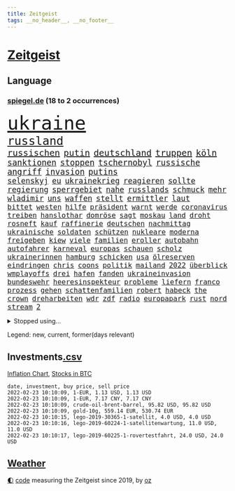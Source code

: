 ```yaml
---
title: Zeitgeist
tags: __no_header__, __no_footer__
---
```


# [Zeitgeist](https://oliz.io/zeitgeist/)

## Language

<h3><a href="https://www.spiegel.de" target="_blank">spiegel.de</a> (18 to 2 occurrences)</h3>
<p style="font-family:monospace">
<span style="font-size:32pt"><a href="news_links.html#ukraine" class="current">ukraine</a></span>
<br>
<span style="font-size:20pt"><a href="news_links.html#russland" class="current">russland</a></span>
<br>
<span style="font-size:15pt"><a href="news_links.html#russischen" class="current">russischen</a></span>
<span style="font-size:15pt"><a href="news_links.html#putin" class="current">putin</a></span>
<span style="font-size:15pt"><a href="news_links.html#deutschland" class="current">deutschland</a></span>
<span style="font-size:15pt"><a href="news_links.html#truppen" class="current">truppen</a></span>
<span style="font-size:15pt"><a href="news_links.html#köln" class="current">köln</a></span>
<br>
<span style="font-size:14pt"><a href="news_links.html#sanktionen" class="current">sanktionen</a></span>
<span style="font-size:14pt"><a href="news_links.html#stoppen" class="current">stoppen</a></span>
<span style="font-size:14pt"><a href="news_links.html#tschernobyl" class="current">tschernobyl</a></span>
<span style="font-size:14pt"><a href="news_links.html#russische" class="current">russische</a></span>
<span style="font-size:14pt"><a href="news_links.html#angriff" class="current">angriff</a></span>
<span style="font-size:14pt"><a href="news_links.html#invasion" class="current">invasion</a></span>
<span style="font-size:14pt"><a href="news_links.html#putins" class="current">putins</a></span>
<br>
<span style="font-size:13pt"><a href="news_links.html#selenskyj" class="current">selenskyj</a></span>
<span style="font-size:13pt"><a href="news_links.html#eu" class="current">eu</a></span>
<span style="font-size:13pt"><a href="news_links.html#ukrainekrieg" class="new">ukrainekrieg</a></span>
<span style="font-size:13pt"><a href="news_links.html#reagieren" class="current">reagieren</a></span>
<span style="font-size:13pt"><a href="news_links.html#sollte" class="current">sollte</a></span>
<span style="font-size:13pt"><a href="news_links.html#regierung" class="current">regierung</a></span>
<span style="font-size:13pt"><a href="news_links.html#sperrgebiet" class="new">sperrgebiet</a></span>
<span style="font-size:13pt"><a href="news_links.html#nahe" class="current">nahe</a></span>
<span style="font-size:13pt"><a href="news_links.html#russlands" class="current">russlands</a></span>
<span style="font-size:13pt"><a href="news_links.html#schmuck" class="current">schmuck</a></span>
<span style="font-size:13pt"><a href="news_links.html#mehr" class="current">mehr</a></span>
<span style="font-size:13pt"><a href="news_links.html#wladimir" class="current">wladimir</a></span>
<span style="font-size:13pt"><a href="news_links.html#uns" class="current">uns</a></span>
<span style="font-size:13pt"><a href="news_links.html#waffen" class="current">waffen</a></span>
<span style="font-size:13pt"><a href="news_links.html#stellt" class="current">stellt</a></span>
<span style="font-size:13pt"><a href="news_links.html#ermittler" class="current">ermittler</a></span>
<span style="font-size:13pt"><a href="news_links.html#laut" class="current">laut</a></span>
<br>
<span style="font-size:12pt"><a href="news_links.html#bittet" class="current">bittet</a></span>
<span style="font-size:12pt"><a href="news_links.html#westen" class="current">westen</a></span>
<span style="font-size:12pt"><a href="news_links.html#hilfe" class="current">hilfe</a></span>
<span style="font-size:12pt"><a href="news_links.html#präsident" class="current">präsident</a></span>
<span style="font-size:12pt"><a href="news_links.html#warnt" class="current">warnt</a></span>
<span style="font-size:12pt"><a href="news_links.html#werde" class="current">werde</a></span>
<span style="font-size:12pt"><a href="news_links.html#coronavirus" class="current">coronavirus</a></span>
<span style="font-size:12pt"><a href="news_links.html#treiben" class="current">treiben</a></span>
<span style="font-size:12pt"><a href="news_links.html#hanslothar" class="new">hanslothar</a></span>
<span style="font-size:12pt"><a href="news_links.html#domröse" class="new">domröse</a></span>
<span style="font-size:12pt"><a href="news_links.html#sagt" class="current">sagt</a></span>
<span style="font-size:12pt"><a href="news_links.html#moskau" class="current">moskau</a></span>
<span style="font-size:12pt"><a href="news_links.html#land" class="current">land</a></span>
<span style="font-size:12pt"><a href="news_links.html#droht" class="current">droht</a></span>
<span style="font-size:12pt"><a href="news_links.html#rosneft" class="new">rosneft</a></span>
<span style="font-size:12pt"><a href="news_links.html#kauf" class="current">kauf</a></span>
<span style="font-size:12pt"><a href="news_links.html#raffinerie" class="new">raffinerie</a></span>
<span style="font-size:12pt"><a href="news_links.html#deutschen" class="current">deutschen</a></span>
<span style="font-size:12pt"><a href="news_links.html#nachmittag" class="current">nachmittag</a></span>
<span style="font-size:12pt"><a href="news_links.html#ukrainische" class="current">ukrainische</a></span>
<span style="font-size:12pt"><a href="news_links.html#soldaten" class="current">soldaten</a></span>
<span style="font-size:12pt"><a href="news_links.html#schützen" class="current">schützen</a></span>
<span style="font-size:12pt"><a href="news_links.html#nukleare" class="new">nukleare</a></span>
<span style="font-size:12pt"><a href="news_links.html#moderna" class="current">moderna</a></span>
<span style="font-size:12pt"><a href="news_links.html#freigeben" class="new">freigeben</a></span>
<span style="font-size:12pt"><a href="news_links.html#kiew" class="current">kiew</a></span>
<span style="font-size:12pt"><a href="news_links.html#viele" class="current">viele</a></span>
<span style="font-size:12pt"><a href="news_links.html#familien" class="current">familien</a></span>
<span style="font-size:12pt"><a href="news_links.html#eroller" class="new">eroller</a></span>
<span style="font-size:12pt"><a href="news_links.html#autobahn" class="current">autobahn</a></span>
<span style="font-size:12pt"><a href="news_links.html#autofahrer" class="current">autofahrer</a></span>
<span style="font-size:12pt"><a href="news_links.html#karneval" class="current">karneval</a></span>
<span style="font-size:12pt"><a href="news_links.html#europas" class="current">europas</a></span>
<span style="font-size:12pt"><a href="news_links.html#schauen" class="current">schauen</a></span>
<span style="font-size:12pt"><a href="news_links.html#scholz" class="current">scholz</a></span>
<span style="font-size:12pt"><a href="news_links.html#ukrainerinnen" class="new">ukrainerinnen</a></span>
<span style="font-size:12pt"><a href="news_links.html#hamburg" class="current">hamburg</a></span>
<span style="font-size:12pt"><a href="news_links.html#schicken" class="current">schicken</a></span>
<span style="font-size:12pt"><a href="news_links.html#usa" class="current">usa</a></span>
<span style="font-size:12pt"><a href="news_links.html#ölreserven" class="new">ölreserven</a></span>
<span style="font-size:12pt"><a href="news_links.html#eindringen" class="current">eindringen</a></span>
<span style="font-size:12pt"><a href="news_links.html#chris" class="current">chris</a></span>
<span style="font-size:12pt"><a href="news_links.html#coons" class="new">coons</a></span>
<span style="font-size:12pt"><a href="news_links.html#politik" class="current">politik</a></span>
<span style="font-size:12pt"><a href="news_links.html#mailand" class="current">mailand</a></span>
<span style="font-size:12pt"><a href="news_links.html#2022" class="current">2022</a></span>
<span style="font-size:12pt"><a href="news_links.html#überblick" class="current">überblick</a></span>
<span style="font-size:12pt"><a href="news_links.html#wmplayoffs" class="new">wmplayoffs</a></span>
<span style="font-size:12pt"><a href="news_links.html#drei" class="current">drei</a></span>
<span style="font-size:12pt"><a href="news_links.html#hafen" class="current">hafen</a></span>
<span style="font-size:12pt"><a href="news_links.html#fanden" class="current">fanden</a></span>
<span style="font-size:12pt"><a href="news_links.html#ukraineinvasion" class="current">ukraineinvasion</a></span>
<span style="font-size:12pt"><a href="news_links.html#bundeswehr" class="current">bundeswehr</a></span>
<span style="font-size:12pt"><a href="news_links.html#heeresinspekteur" class="new">heeresinspekteur</a></span>
<span style="font-size:12pt"><a href="news_links.html#probleme" class="current">probleme</a></span>
<span style="font-size:12pt"><a href="news_links.html#liefern" class="current">liefern</a></span>
<span style="font-size:12pt"><a href="news_links.html#franco" class="current">franco</a></span>
<span style="font-size:12pt"><a href="news_links.html#prozess" class="current">prozess</a></span>
<span style="font-size:12pt"><a href="news_links.html#gehen" class="current">gehen</a></span>
<span style="font-size:12pt"><a href="news_links.html#schattenfamilien" class="new">schattenfamilien</a></span>
<span style="font-size:12pt"><a href="news_links.html#robert" class="current">robert</a></span>
<span style="font-size:12pt"><a href="news_links.html#habeck" class="current">habeck</a></span>
<span style="font-size:12pt"><a href="news_links.html#the" class="current">the</a></span>
<span style="font-size:12pt"><a href="news_links.html#crown" class="current">crown</a></span>
<span style="font-size:12pt"><a href="news_links.html#dreharbeiten" class="current">dreharbeiten</a></span>
<span style="font-size:12pt"><a href="news_links.html#wdr" class="current">wdr</a></span>
<span style="font-size:12pt"><a href="news_links.html#zdf" class="current">zdf</a></span>
<span style="font-size:12pt"><a href="news_links.html#radio" class="new">radio</a></span>
<span style="font-size:12pt"><a href="news_links.html#europapark" class="current">europapark</a></span>
<span style="font-size:12pt"><a href="news_links.html#rust" class="current">rust</a></span>
<span style="font-size:12pt"><a href="news_links.html#nord" class="current">nord</a></span>
<span style="font-size:12pt"><a href="news_links.html#stream" class="current">stream</a></span>
<span style="font-size:12pt"><a href="news_links.html#2" class="current">2</a></span>
</p>
<details>
<summary>Stopped using...</summary>
<p class="former" style="font-size:12pt">
klimawandels(490) luft(490) torjäger(490) trumps(490) armenien(489) coronalockdown(489) ehemaligen(489) ehemann(489) einwohner(489) konzernchef(489) liverpool(489) ausschreitungen(488) beobachtet(488) diskriminierung(488) haftstrafe(488) niederländische(488) profi(488) spahn(488) ungewöhnlich(488) verhängte(488) versprach(488) walter(488) breit(487) diktator(487) gelernt(487) unterschiede(487) äußerungen(487) übergriffe(487) 2000(486) asche(486) befindet(486) einzug(486) exemplare(486) massiver(486) schlug(486) schmeckt(486) weber(486) weitgehend(486) youtube(486) besonderen(485) coronaausbruch(485) erziehung(485) geschaffen(485) märchen(485) provinz(485) villa(485) abschied(484) botschaften(484) eingereicht(484) italienische(484) konkurrenten(484) rekordmeister(484) rostock(484) studierenden(484) tieren(484) verdachts(484) videobotschaft(484) viertel(484) 37(483) bereich(483) einiges(483) katastrophe(483) rente(483) sicherheitsbehörden(483) unruhen(483) versteigert(483) virologe(483) ärgert(483) anruf(482) besseren(482) bitten(482) carsten(482) chelsea(482) entdecken(482) gerufen(482) gigantische(482) halt(482) länderchefs(482) meister(482) online(482) prinzessin(482) saisonsieg(482) unentschieden(482) zeitweise(482) zuständige(482) 125(481) anthony(481) bekanntesten(481) belarussischen(481) berg(481) billionen(481) einzudämmen(481) gesagt(481) kretschmer(481) versorgt(481) zeugen(481) bekämpft(480) bekämpfung(480) dienen(480) marcel(480) paderborn(480) räumen(480) verlängern(480) verschwunden(480) vorantreiben(480) außenpolitik(479) beachten(479) einziehen(479) island(479) roman(479) verschwand(479) wies(479) 43(478) bekamen(478) christopher(478) computer(478) dicht(478) geklärt(478) gestoßen(478) hunderten(478) ramelow(478) rettet(478) stuft(478) crash(477) eintracht(477) feuerwehrleute(477) geflüchteten(477) gegenteil(477) hungerstreik(477) manipuliert(477) norbert(477) philipp(477) brutal(476) dahin(476) entscheidend(476) höchststand(476) jemen(476) lebenslange(476) querdenker(476) senkt(476) umstrittener(476) unterliegt(476) verteilung(476) vorsprung(476) 94(475) eskalieren(475) heil(475) hubertus(475) libyen(475) nürnberg(475) rom(475) tauchen(475) tausenden(475) via(475) 29(474) berät(474) brite(474) datenanalyse(474) höchst(474) unruhe(474) verschwiegen(474) arabische(473) deutlicher(473) fund(473) gewässern(473) meiner(473) nachfrage(473) rechtliche(473) sportlich(473) einschränkungen(472) game(472) italienischen(472) netanyahu(472) trainiert(472) aufgetreten(471) beteiligung(471) erkrankung(471) hob(471) hürden(471) mangel(471) spüren(471) störung(471) verschärfte(471) beantragt(470) green(470) haaland(470) jerusalem(470) kindes(470) sven(470) 81(469) brechen(469) franzosen(469) schlechtes(469) ermordeten(468) gesehen(468) brauche(467) erfunden(467) gefangene(467) hinten(467) negativen(467) defensive(466) geprägt(466) überprüfen(466) aufarbeitung(465) bisherigen(465) gekauft(465) marsch(465) praktisch(465) reichsten(465) vakzine(465) zigaretten(465) berühmte(464) gefälschte(464) raab(464) umweltschutz(464) voraussetzungen(464) hoffnungen(463) insassen(463) jürgen(463) kippt(463) prompt(463) träume(463) ausrüstung(462) bett(462) eben(462) eingeleitet(462) ergebnissen(462) rentner(462) unzufrieden(462) dfbpokal(461) falscher(461) hitze(461) startups(461) favorit(460) pandemiebekämpfung(460) rechtsstreit(460) verträge(460) ähnliche(460) außerhalb(459) erderwärmung(459) hilfen(459) spahns(459) thüringens(459) erwachsenen(458) politikerin(458) prognose(458) gelandet(456) vorgänger(456) familienberater(455) schneider(455) syrer(455) zuspruch(455) klasse(454) kindheit(453) teilt(453) telefonat(453) aktivist(452) begangen(452) französischer(451) trauern(451) umfragewerte(451) munition(449) verfolger(449) krisen(447) stärkt(446) gewannen(445) strafbar(445) thüringer(445) koalitionspartner(444) teilnehmern(443) abiy(442) syrischen(440) 91(439) startup(439) unterbrochen(437) vorgenommen(437) tigray(436) identität(435) stellenabbau(434) coronajahr(433) susanne(433) weidel(433) entbrannt(431) bbc(429) italienischer(429) topspiel(429) hagen(427) rache(424) discounter(420) rechter(418) regelmäßig(414) vertrauten(413) aggressiv(412) boomt(410) würdigt(408) brutalen(407) hartz(407) zweieinhalb(407) auslieferung(406) festgesetzt(403) variante(398) 95(381) verstoß(380) iv(377) höheres(376) geheimen(373) windows(372) andy(371) bestens(370) entsprechenden(368) klettert(368) verleumdung(367) expräsidenten(365) rüdiger(364) schiebt(363) abreise(356) militärputsch(354) stärkste(347) unverletzt(345) fluggesellschaft(344) längerem(339) übernahm(336) hochschulen(333) fängt(331) portugals(331) zurückgekehrt(328) geimpften(326) verantwortliche(326) strebt(320) südwesten(319) unterschiedliche(311) coronainzidenz(305) rumänien(304) prozessauftakt(302) herausragende(301) bemühen(299) kabel(281) notwendigen(279) institute(278) loben(278) massachusetts(278) unfälle(274) raumfahrt(270) dynamo(269) genesen(267) abgefeuert(266) crystal(265) 2013(264) 800(264) vize(264) 18jährigen(261) durchbruch(258) geknackt(257) arbeitsmarkt(256) peinlich(256) ticket(253) agnes(252) hebamme(252) sahen(251) felix(248) jamie(248) aachen(247) baum(245) organisierten(241) tarife(241) kw(239) serbien(239) julius(238) naftali(237) parkplatz(237) unterstützern(237) laune(236) geflüchteter(235) kultusminister(235) aggressiver(234) sudan(232) wussten(231) chipmangel(230) fachkräftemangel(230) sammelt(230) kühnert(229) tenniswelt(229) tricks(227) azubis(225) jamaika(225) drohenden(224) sowjetunion(224) befassen(223) rängen(223) morgens(222) schimpft(221) schob(221) 2005(218) bekennt(218) aufsteiger(217) emirate(217) straftat(217) ahmed(215) düster(215) norwegische(214) siebte(214) abgeordneter(212) assange(212) kalte(212) wikileaksgründer(212) bay(211) mögen(211) coronafall(210) 500000(209) heim(209) sätze(209) visa(209) erhebung(207) absolviert(206) storniert(206) batterien(205) mo(203) hits(198) fläche(197) gedroht(197) schottischen(196) starspieler(196) las(195) vegas(195) vorliegen(195) förderprogramm(194) kleinkinder(194) belästigungen(193) blind(192) fällig(191) bezieht(190) dominieren(190) konzentriert(190) thiel(190) wahlniederlage(190) voelchert(189) wellen(189) qualifiziert(187) halfen(186) kosovo(186) dankte(185) gehörten(185) götze(185) wiegt(185) anstatt(183) coronagipfel(181) coronapause(180) installiert(180) überwältigt(178) musks(177) schwul(177) sichtlich(177) leidenschaft(175) norweger(174) steve(172) verkehrt(170) wendepunkt(170) beschimpfungen(169) erhofft(169) 90/die(168) diktatur(168) erling(167) ali(166) ibiza(166) vermietet(166) taugen(165) europäisches(164) genervt(164) röttgen(163) übertragen(163) einigkeit(162) human(162) exemplar(161) vielfach(160) göringeckardt(159) hansjoachim(159) senator(157) bedürftige(156) regierte(156) ausfälle(155) award(155) müttern(155) world(155) tabellenführung(154) böse(153) bombe(152) nadine(152) papiere(152) produktionsausfälle(152) glücksfall(151) landwirte(151) natürlichen(151) späte(151) entführer(150) groningen(150) exmann(149) alias(147) unterschiedlicher(147) eindeutig(146) emirat(146) nsregime(146) katrin(145) mastercard(145) abgerechnet(144) cduführung(144) optimismus(144) gerichtsentscheidung(143) indonesische(143) dringen(142) friedensnobelpreis(142) pharmakonzern(142) weltberühmt(142) ausreisen(141) farce(141) gerichtsurteil(141) holstein(141) popgeschichte(141) anhörung(140) oberster(140) umgesetzt(140) werten(140) autounfall(139) beförderung(139) gesteuert(139) nachbarländer(139) jusos(138) türkisches(138) fock(137) gorch(137) menschliche(137) deckeln(136) unionsanhänger(136) fünftel(135) fracht(134) rentnerinnen(134) spitzenspiel(134) cyberangriffe(133) oppositionspolitiker(133) ostdeutschen(133) pazifik(133) tabellenspitze(133) zusehen(133) gehirn(132) saarbrücken(132) ehrgeiz(131) jeffrey(131) knapper(131) lösungen(131) einigt(130) untätigkeit(130) angeschlagenen(129) limburg(128) söldnertruppe(128) uli(128) versetzt(128) wiederzubeleben(128) abgeschaltet(127) höchststrafe(127) lotto(127) übertragung(127) eineinhalb(126) erklärungen(126) johannesburg(126) modeste(126) terodde(126) obst(125) floss(124) natostaaten(124) pakete(124) ubooten(124) befragen(123) gehofft(123) maskenverweigerer(123) mehrfamilienhaus(122) prallt(122) verschickte(122) durchschnittlich(121) fachkräfte(121) erregte(120) kosteten(120) präsidentschaftskandidat(120) urenkel(120) vernichtet(120) blödsinn(119) schärferen(119) bedeckt(118) cduvorsitzenden(118) spürbare(117) wahlergebnis(117) empfehlen(116) schlangen(116) vermögensteuer(116) annulliert(115) dave(115) lockerung(115) nachziehen(115) zentralen(115) eidinger(114) erwärmung(114) fernzügen(114) hey(114) vorurteile(114) bewahrte(113) gesundes(113) turnen(113) chancenlos(112) heidenreich(112) hofreiter(112) torlos(112) glen(111) lieferdienst(111) nullcovidstrategie(111) sonntagmorgen(111) automarkt(110) bernhard(110) apotheke(109) beider(109) entwickler(109) erneuern(109) exsprecherin(109) gesellschaftlichen(109) prägen(109) staatlich(109) stephanie(109) supermarkt(109) unterstützten(109) gaspreise(108) rückweg(108) faszinierend(107) strackzimmermann(107) zugrunde(107) ferran(106) gedrängt(106) mannschaften(106) schallenberg(106) torres(106) tourismusbranche(106) aue(105) brandt(105) bundesverwaltungsgericht(105) erzgebirge(105) fdppolitikerin(105) geklaut(105) raketenabwehr(105) 200000(104) angehalten(104) ausweis(104) klimaforschung(104) verunglückte(104) öffnungen(104) adele(103) enthüllungsplattform(103) hinrichtung(103) vereinbart(103) volksverhetzung(103) benutzt(102) berufungsgericht(102) dhabi(102) fiona(102) intern(102) raumfahrtunternehmen(102) vereidigung(102) zunahme(102) ansicht(101) norwegens(101) videokonferenz(101) portal(100) rosenthal(100) zähem(100) aneinandergeraten(99) bundesvorstand(99) verdreifacht(99) hitlergruß(98) reichste(98) zufällig(98) übergang(98) bukele(97) delegierten(97) perfektem(97) wirksam(97) meeresspiegels(96) verschwundenen(96) wonach(96) europarat(95) lieferungen(95) menschenschmuggel(95) pflegeheim(95) sterne(95) rechtsextremer(94) tickt(94) waffenlager(94) ansagen(93) emeritierte(93) verlobt(93) überlastung(93) chefredakteur(92) oberlandesgericht(92) zulieferer(92) belügen(91) chip(91) enes(91) immobilienbesitzer(91) kanter(91) seelenlose(91) springerverlag(91) töchtern(91) bedingung(90) energieriesen(90) genf(90) gesundheitsministerin(90) merck(90) nachteil(90) stadtteil(90) ausweisung(89) bundestagsvizepräsidentin(89) clans(89) dieselbe(89) gesundheitspolitiker(89) gutachter(89) robuste(89) südamerikanischen(89) süßem(89) usmarkt(89) verbotener(89) verwehrt(89) wikileaks(89) davis(88) optionen(88) summen(88) verglichen(88) annette(87) erfurt(87) geopolitische(87) leitzins(87) valencia(87) zinssenkung(87) ausverkauft(86) dampf(86) kavala(86) nämlich(86) staatshilfe(86) entschärft(85) feldern(85) sekunde(85) vielfältig(85) ablenken(84) aufarbeiten(84) bremsweg(84) jugendorganisation(84) osman(84) riegeln(84) ausgelacht(83) füllkrug(83) joel(83) niclas(83) sizilianischen(83) sünder(83) tötungsdelikts(83) vernünftig(83) französin(82) horn(82) konzentration(82) milliardäre(82) pausenhof(82) wahrgenommen(82) bundländertreffen(81) ergattert(81) herzproblemen(81) kontinuität(81) professor(81) truss(81) weiterspielen(81) wissenschaftlichen(81) kriminalität(80) ming(80) namensstreit(80) ran(80) raumschiff(80) abgereist(79) dagewesenen(79) energieverbrauch(79) jahreswechsel(79) plantagen(79) rufe(79) berücksichtigen(78) freundes(78) gefoltert(78) geringer(78) großflächig(78) lieferzeiten(78) packers(78) plattformen(78) schienen(78) vereinbarten(78) verfassungsgerichtshof(78) 175(77) impfskeptikerin(77) riskierte(77) schwerte(77) strahlkraft(77) verdoppelte(77) flugzeugabsturz(76) genting(76) hyundai(76) kulturmäzen(76) michel(76) oxfam(76) ubahn(76) wach(76) wundern(76) beteiligte(75) christiane(75) eauto(75) eindeutige(75) flitzer(75) pandemiebeginn(75) schläft(75) umweltbilanz(75) untergetaucht(75) befreite(74) coronakurs(74) fassen(74) klubikone(74) missverständnis(74) prozesse(74) ausschluss(73) coronachaos(73) dunkle(73) fabian(73) gottschalk(73) isabella(73) luftfahrtunternehmen(73) plädieren(73) wetten(73) zehnjähriger(73) cduvorsitzender(72) derzeitigen(72) meat(72) pandemielage(72) strompreise(72) wachstumsprognose(72) bundesparteitag(71) coronahotspot(71) designierten(71) griffen(71) ischgl(71) kranker(71) lampen(71) sonnenuntergang(71) erliegt(70) kompromissen(70) silvester(70) süd(70) tortur(70) unserem(70) welten(70) einschnitte(69) einzuholen(69) erklärungsnot(69) flugzeugbauer(69) getestete(69) koma(69) wolke(69) eliminieren(68) milliardenauftrag(68) millionensummen(68) qualifizieren(67) vorkehrungen(67) beeindruckt(66) schwein(66) ustennisstar(66) 1700(65) ampelkabinett(65) british(65) fpö(65) lucky(65) parlamentarischen(65) staatlicher(65) steiner(65) kantersieg(64) riskanter(64) sank(64) schlussphase(64) aston(63) berechnet(63) betriebsrats(63) garbiñe(63) gelbe(63) haag(63) kommissar(63) muguruza(63) rationieren(63) tierwohl(63) versicherten(63) autoschlüssel(62) begehen(62) femizide(62) kleinste(62) ozean(62) praktikanten(62) verschiedener(62) versteht(62) afdlandeschef(61) alfred(61) einschränken(61) epsteins(61) keeper(61) ulrich(61) anbau(60) erwägen(60) kopfschmuck(60) marburg(60) mischt(60) pandemiegeschehen(60) flutwellen(59) revanche(59) verbracht(59) bowie(58) eisbärenzwillinge(58) rostocker(58) brust(57) durchführen(57) hunziker(56) spdkanzler(56) tvmoderatorin(56) abgehängt(55) dokumenten(55) fdpabgeordneter(55) funklöcher(55) impfpässe(55) konsumgüter(55) mobilfunknetze(55) netzausbau(55) stimmte(55) szenario(55) brennerei(54) holland(54) milieus(54) schlüsselloch(54) südafrikanische(54) zeitweilig(54) 8000(53) geradezu(53) irrtum(53) klimaerwärmung(53) regulieren(53) rutte(53) skiort(53) entlarven(52) kürzere(52) schwäbische(52) till(52) verwaltungsgerichtshof(52) allgemeinen(51) aprèsski(51) gespannt(51) leichtsinnig(51) nehammer(51) referat(51) ritter(51) verbesserte(51) arsenalstar(50) bemerkenswerte(50) coronabedingter(50) erfahrungsbericht(50) mahnte(50) student(50) windräder(50) dreifach(49) korruptionsvorwürfen(49) lotterie(49) omikronpatienten(49) untermauern(49) wiegen(49) arbeitsminister(48) entlang(48) gründete(48) klimaminister(48) merklich(48) roch(48) showdown(48) sodass(48) verbündete(48) verpuffung(48) champagnerhersteller(47) hybride(47) machtverhältnisse(47) pazifikstaat(47) silvesternacht(47) tennisverband(47) außerordentlich(46) einbau(46) landesweiten(46) langwierigen(46) syrischer(46) tafel(46) abzusehen(45) bafög(45) beanstandet(45) beat(45) kollektionen(45) modewelt(45) out(45) perfektes(45) rangliste(45) tauschten(45) bettercom(44) borrell(44) garg(44) gerichtsstreit(44) hinrunde(44) josep(44) lehrt(44) marieagnes(44) patzer(44) skigebiet(44) verteidigungsausschusses(44) vishal(44) zoomcall(44) zwayer(44) ausbruchs(43) fdpgesundheitspolitiker(43) pascal(43) tennislegende(43) welternährungsorganisation(43) zemmour(43) éric(43) diktatoren(42) grandslamtitel(42) königsblauen(42) nszeit(42) problematisch(42) traditionellen(42) chevron(41) fälschen(41) ungleich(41) vincent(41) bremsmanöver(40) coronaexpertenrat(40) dhbauswahl(40) einsicht(40) expertenrat(40) ibrahimović(40) millionenschaden(40) zlatan(40) bingen(39) klara(39) miliz(39) sicherheitslücke(39) südpazifik(39) urheberrecht(39) verzeichnete(39) begegnen(38) edward(38) ersatz(38) hilfslieferungen(38) kürzt(38) lim(38) meisterwerk(38) nebenwirkung(38) tiefsten(38) anweisung(37) gefühle(37) nahrung(37) verhandlung(37) yannick(37) 270(36) augsburgs(36) durchgang(36) leiser(36) überlebenskampf(36) buccaneers(35) commerzbank(35) goggia(35) handball(35) jasmin(35) pedro(35) sofia(35) todesumstände(35) verfilmt(35) viren(35) angehen(34) bildungsminister(34) canberra(34) deuten(34) landsmann(34) marvin(34) mittelfeld(34) ziehung(34) 450(33) baltikum(33) debütierte(33) dringende(33) einreiseregeln(33) lüneburg(33) militärbündnis(33) netze(33) produzent(33) airways(32) augenzeugenberichte(32) ausgangssperre(32) ballistische(32) cool(32) folterarzt(32) krankheitsverläufe(32) muhammad(32) nonnen(32) qatar(32) watzke(32) 5g(31) astronom(31) beschaffung(31) geiseln(31) gerammt(31) korb(31) treffern(31) überraschen(31) fdpabgeordnete(30) jameswebbteleskop(30) stabilität(30) abstandsregeln(29) passierte(29) rekordumsatz(29) skiklassiker(29) sprüche(29) wiederaufnahme(29) alaa(28) bedauern(28) ertrunken(28) geschehnissen(28) midlifekolumne(28) olympiaaus(28) ostbeauftragte(28) petro(28) poroschenko(28) rückrundenstart(28) supermärkten(28) willkür(28) ben(27) selbstständig(27) ablegen(26) coronafällen(26) gekümmert(26) gesetzten(26) margarete(26) nordsyrien(26) sachschaden(26) tampa(26) transparente(26) verlegung(26) fahrenden(25) krankenversicherung(25) louvre(25) ställen(25) clinch(24) großeltern(24) quarantäneregeln(24) wachsender(24) wellinger(24) zeitreise(24) anhebung(23) desto(23) emotionales(23) klischee(23) nairobi(23) schwindelig(23) spaziergänge(23) verunglimpft(23) kurzfristige(22) qualifizierte(22) voice(22) falschinformation(21) feministischen(21) huthirebellen(21) islamistische(21) porträtierte(21) spektakel(21) umkämpfte(21) zurückzuführen(21) bahnsteig(20) enkel(20) inklusion(20) kapituliert(20) nutzten(20) patriots(20) schmerzhaft(20) sprinterin(20) verdeckt(20) zweites(20) 44jährige(19) abfahrtsrennen(19) gaskraftwerke(19) intellektueller(19) atomausstieg(18) atomkraftgegner(18) exsenator(18) geywitz(18) ideologisch(18) irme(18) serielles(18) stetterkarp(18) aviv(17) berufsalltag(17) landtagswahlen(17) medizinstudentin(17) millionäre(17) modebranche(17) schriften(17) tel(17) transformation(17) generalstaatsanwältin(16) kitz(16) letitia(16) organe(16) skiunfall(16) dj(15) eingedämmt(15) gottesdienstes(15) horoskope(15) leistungsdruck(15) piste(15) tanzte(15) wanderwitz(15) ampelabgeordnete(14) berufsaussichten(14) frauenmorde(14) gefangenenlager(14) gerichtstermin(14) grandslamturnier(14) liz(14) mittelalter(14) nahostkonflikt(14) philippe(14) schneesturm(14) skitouren(14) visum(14) betrügerin(13) jahresauftakt(13) jurymitglied(13) kasachstans(13) laser(13) pekings(13) pepi(13) perfekter(13) ricardo(13) bundesarbeitsminister(12) klimakatastrophe(12) spielverlegung(12) tennisprofis(12) tennisstars(12) treffers(12) baltimore(11) coronainfizierten(11) erreichten(11) haitianischen(11) hausbrand(11) jovenel(11) luther(11) mol(11) müllentsorgung(11) ofen(11)
</p>
</details>
<p>Legend: <span class="new">new</span>, <span class="current">current</span>, <span class="former">former(days relevant)</span></p>

## Investments[.csv](investments.csv)

[Inflation Chart](https://inflationchart.com),
[Stocks in BTC](https://stonksinbtc.xyz/)

```
date, investment, buy price, sell price
2022-02-23 10:10:09, 1-EUR, 1.13 USD, 1.13 USD
2022-02-23 10:10:09, 1-EUR, 7.17 CNY, 7.17 CNY
2022-02-23 10:10:09, crude-oil-brent-barrel, 95.82 USD, 95.82 USD
2022-02-23 10:10:09, gold-10g, 559.14 EUR, 530.74 EUR
2022-02-23 10:10:15, lego-2019-30365-1-satellit, 4.0 USD, 4.0 USD
2022-02-23 10:10:16, lego-2019-60224-1-satellitenwartung, 11.0 USD, 11.0 USD
2022-02-23 10:10:17, lego-2019-60225-1-rovertestfahrt, 24.0 USD, 24.0 USD
```

## [Weather](weather.html)

<footer>
<a href="javascript:toggleTheme()" class="nav">🌓</a>
<a href="https://github.com/ooz/zeitgeist">code</a> measuring the Zeitgeist since 2019, by <a href="https://oliz.io">oz</a>
</footer>
